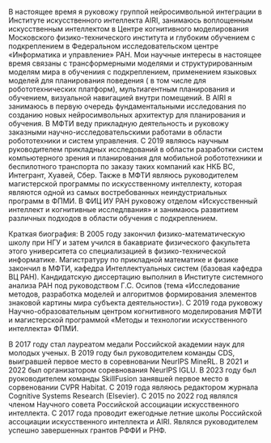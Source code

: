 В настоящее время я руковожу группой нейросимвольной интеграции в Институте искусственного интеллекта AIRI, занимаюсь воплощенным искусственным интеллектом в Центре когнитивного моделирования Московского физико-технического института и глубоким обучением с подкреплением в Федеральном исследовательском центре «Информатика и управление» РАН. Мои научные интересы в настоящее время связаны с трансформерными моделями и структурированным моделям мира в обучениия с подкреплением, применением языковых моделей для планирования поведения ( в том числе для робототехнических платформ), мультиагентным планирования и обучением, визуальной навигацией внутри помещений. В AIRI я занимаюсь в первую очередь фундаментальными исследования по созданию новых нейросимвольных архитектур для планирования и обучения. В МФТИ веду прикладную деятельность и руковожу заказными научно-исследовательскими работами в области робототехники и систем управления. C 2019 являюсь научным руководителем прикладных исследований в области разработки систем компьютерного зрения и планирования для мобильной робототехники и беспилотного транспорта по заказу таких компаний как НКБ ВС, Интегрант, Хуавей, Сбер. Также в МФТИ являюсь руководителем магистерской программы по искусственному интеллекту, которая являются одной из самых востребованных неиндустриальных программ в ФПМИ. В ФИЦ ИУ РАН руковожу отделом «Искусственный интеллект и когнитивные исследлвания» и занимаюсь развитием различных подходов в области обучения с подкреплением.

Краткая биография: В 2005 году закончил физико-математическую школу при НГУ и затем учился в бакавриате физического факультета этого университета со специализацией в физико-технической информатике. Магистратуру по прикладной математике и физике закончил в МФТИ, кафедра Интеллектуальных систем (базовая кафедра ВЦ РАН). Кандидатскую диссертацию выполнил  в Институте системного анализа РАН под руководством Г.С. Осипов (тема «Исследование методов, разработка моделей и алгоритмов формирования элементов знаковой картины мира субъекта деятельности»). С 2019 года руковожу Научно-образовательным центром когнитивного моделирования МФТИ и магистерской программой «Методы и технологии искусственного интеллекта» ФПМИ. 

В 2017 году стал лауреатом медали Российской академии наук для молодых ученых. В 2019 году был руководителем команды CDS, выигравшей первое место в соревновании NeurIPS MineRL. В 2021 и 2022 был организатором соревнования NeurIPS IGLU. В 2023 году был руоководителем команды SkillFusion занявшей первое место в сорвеновании CVPR Habitat. С 2019 года являюсь редактором журнала Cognitive Systems Research (Elsevier). С 2015 по 2022 год являлся членом Научного совета Российской ассоциации искусственного интеллекта. С 2017 года проводит ежегодные летние школы Российской ассоциации искусственного интеллекта и AIRI. Являлся руководителем успешно завершенных грантов РФФИ и РНФ. 

